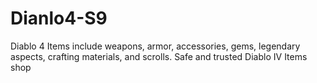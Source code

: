 # Dianlo4-S9
Diablo 4 Items include weapons, armor, accessories, gems, legendary aspects, crafting materials, and scrolls. Safe and trusted Diablo IV Items shop
